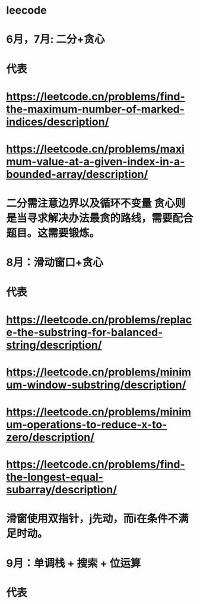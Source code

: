 # leecode

# 6月，7月: 二分+贪心
# 代表
# https://leetcode.cn/problems/find-the-maximum-number-of-marked-indices/description/ 
# https://leetcode.cn/problems/maximum-value-at-a-given-index-in-a-bounded-array/description/
#      二分需注意边界以及循环不变量 贪心则是当寻求解决办法最贪的路线，需要配合题目。这需要锻炼。

# 8月：滑动窗口+贪心
# 代表
# https://leetcode.cn/problems/replace-the-substring-for-balanced-string/description/
# https://leetcode.cn/problems/minimum-window-substring/description/
# https://leetcode.cn/problems/minimum-operations-to-reduce-x-to-zero/description/
# https://leetcode.cn/problems/find-the-longest-equal-subarray/description/
#      滑窗使用双指针，j先动，而i在条件不满足时动。

# 9月：单调栈 + 搜索 + 位运算
# 代表
